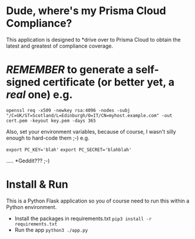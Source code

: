 # Dude, where's my Prisma Cloud Compliance?

This application is designed to *drive over to Prisma Cloud to obtain the latest and greatest of compliance coverage.

# *REMEMBER* to generate a self-signed certificate (or better yet, a _real_ one) e.g.

`openssl req -x509 -newkey rsa:4096 -nodes -subj "/C=UK/ST=Scotland/L=Edinburgh/O=IT/CN=myhost.example.com" -out cert.pem -keyout key.pem -days 365`

Also, set your environment variables, because of course, I wasn't silly enough to hard-code them ;-) e.g.

`export PC_KEY='blah'`
`export PC_SECRET='blahblah'`

.....
*Geddit??? ;-)

# Install & Run

This is a Python Flask application so you of course need to run this within a Python environment.

- Install the packages in requirements.txt `pip3 install -r requirements.txt`
- Run the app `python3 ./app.py`